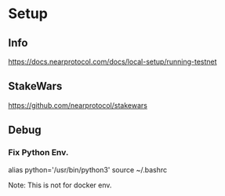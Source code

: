# Setup 

## Info
https://docs.nearprotocol.com/docs/local-setup/running-testnet

## StakeWars

https://github.com/nearprotocol/stakewars

## Debug 

### Fix Python Env.
alias python='/usr/bin/python3'
source ~/.bashrc

Note: This is not for docker env. 

